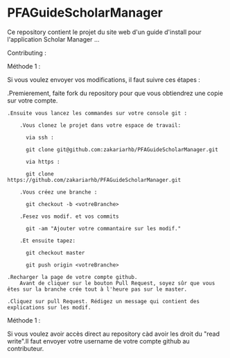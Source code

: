 # PFAGuideScholarManager
Ce repository contient le projet du site web d'un guide d'install pour l'application Scholar Manager ...

Contributing :

Méthode 1 :

Si vous voulez envoyer vos modifications, il faut suivre ces étapes :

.Premierement, faite fork du repository pour que vous obtiendrez une copie sur votre compte.

	.Ensuite vous lancez les commandes sur votre console git :

		.Vous clonez le projet dans votre espace de travail:

		  via ssh :

		  git clone git@github.com:zakariarhb/PFAGuideScholarManager.git

		  via https :

		  git clone https://github.com/zakariarhb/PFAGuideScholarManager.git

		.Vous créez une branche :

		  git checkout -b <votreBranche>

		.Fesez vos modif. et vos commits 
		
		  git -am "Ajouter votre commantaire sur les modif."
		
		.Et ensuite tapez:

		  git checkout master

		  git push origin <votreBranche>

	.Recharger la page de votre compte github.
		Avant de cliquer sur le bouton Pull Request, soyez sûr que vous êtes sur la branche crée tout à l'heure pas sur le master.

	.Cliquez sur pull Request. Rédigez un message qui contient des explications sur les modif.

Méthode 1 :
	
Si vous voulez avoir accès direct au repository càd avoir les droit du "read write".Il faut envoyer votre username de votre compte github au contributeur.